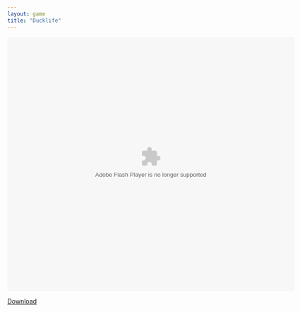 ```yaml
---
layout: game
title: "Ducklife"
---
```


<object width="100" height="100">
    <embed src="ducklife.swf" flashvars="" base="" quality="high" allowscriptaccess="always" allowfullscreen="true" bgcolor="" wmode="window" width="650" height="575" type="application/x-shockwave-flash" pluginspage="http://www.macromedia.com/go/getflashplayer">
</object>

<br>

<a href="ducklife.swf" download class="btn btn-secondary">Download</a>
